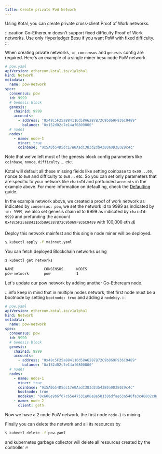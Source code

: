 ```yaml
---
title: Create private PoW Network
---
```


Using Kotal, you can create private cross-client Proof of Work networks.

:::caution
Go-Ethereum doesn't support fixed difficulty Proof of Work networks. Use only Hyperledger Besu if you want PoW with fixed difficulty.
:::

When creating private networks, `id`, `consensus` and `genesis` config are required. Here's an example of a single miner besu node PoW network.

```yaml {7-14,18-19}
# pow.yaml
apiVersion: ethereum.kotal.io/v1alpha1
kind: Network
metadata:
  name: pow-network
spec:
  consensus: pow
  id: 9999
  # Genesis block
  genesis:
    chainId: 9999
    accounts:
      - address: "0x48c5F25a884116d58A6287B72C9b069F936C9489"
        balance: "0x152d02c7e14af6800000"
  # nodes
  nodes:
    - name: node-1
      miner: true
      coinbase: "0x5A0b54D5dc17e0AadC383d2db43B0a0D3E029c4c"
```

Note that we've left most of the genesis block config parameters like `coinbase`, `nonce`, `difficulty` ... etc. 

Kotal will default all these missing fields like setting coinbase to `0x00...00`, nonce to `0x0` and difficulty to `0x0` ... etc. So you can set only parameters that are specific to your network like `chainId` and prefunded `accounts` in the example above. For more information on defaulting, check the [Defaulting](../defaulting) guide.

In the example network above, we created a proof of work network as indicated by `consensus: pow`, we set the network id to 9999 as indicated by `id: 9999`, we also set genesis chain id to 9999 as indicated by `chainId: 9999` and prefunding the account `0x48c5F25a884116d58A6287B72C9b069F936C9489` with 100,000 eth :moneybag:

Deploy this network mainfest and this single node miner will be deployed.

```bash
$ kubectl apply -f mainnet.yaml
```

You can fetch deployed Blockchain networks using 

```bash
$ kubectl get networks

NAME              CONSENSUS      NODES
pow-network       pow            1
```

Let's update our pow network by adding another Go-Ethereum node.

:::info
keep in mind that in multiple nodes network, thet first node must be a bootnode by setting `bootnode: true` and adding a `nodekey`.
:::

```yaml {20-24}
# pow.yaml
apiVersion: ethereum.kotal.io/v1alpha1
kind: Network
metadata:
  name: pow-network
spec:
  consensus: pow
  id: 9999
  # Genesis block
  genesis:
    chainId: 9999
    accounts:
      - address: "0x48c5F25a884116d58A6287B72C9b069F936C9489"
        balance: "0x152d02c7e14af6800000"
  # nodes
  nodes:
    - name: node-1
      miner: true
      coinbase: "0x5A0b54D5dc17e0AadC383d2db43B0a0D3E029c4c"
      bootnode: true
      nodekey: "0x608e9b6f67c65e47531e08e8e501386dfae63a540fa3c48802c8aad854510b4e"
    - name: node-2
      client: geth
```

Now we have a 2 node PoW network, the first node `node-1` is mining.

Finally you can delete the network and all its resources by

```bash
$ kubectl delete -f pow.yaml
```

and kubernetes garbage collector will delete all resources created by the controller :fire:
